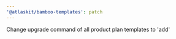 ```yaml
---
'@atlaskit/bamboo-templates': patch
---
```


Change upgrade command of all product plan templates to 'add'
